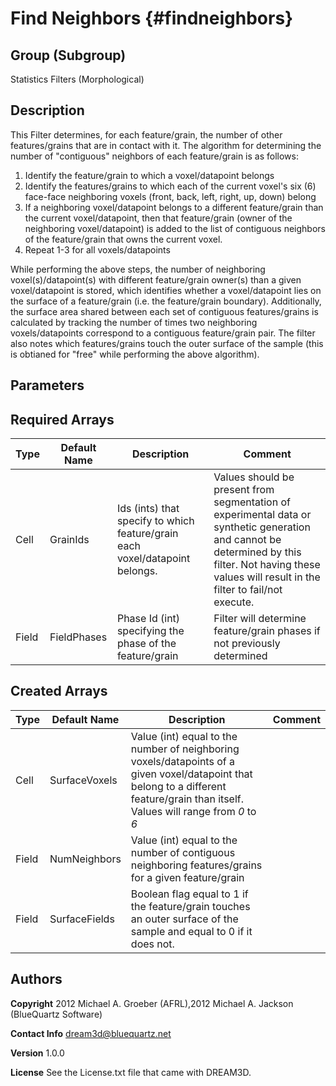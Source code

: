 Find Neighbors {#findneighbors}
==========

## Group (Subgroup) ##
Statistics Filters (Morphological)

## Description ##
This Filter determines, for each feature/grain, the number of other features/grains that are in contact with it.  The algorithm for determining the number of "contiguous" neighbors of each feature/grain is as follows: 

1) Identify the feature/grain to which a voxel/datapoint belongs
2) Identify the features/grains to which each of the current voxel's six (6) face-face neighboring voxels (front, back, left, right, up, down) belong
3) If a neighboring voxel/datapoint belongs to a different feature/grain than the current voxel/datapoint, then that feature/grain (owner of the neighboring voxel/datapoint) is added to the list of contiguous neighbors of the feature/grain that owns the current voxel. 
4) Repeat 1-3 for all voxels/datapoints

While performing the above steps, the number of neighboring voxel(s)/datapoint(s) with different feature/grain owner(s) than a given voxel/datapoint is stored, which identifies whether a voxel/datapoint lies on the surface of a feature/grain (i.e. the feature/grain boundary).
Additionally, the surface area shared between each set of contiguous features/grains is calculated by tracking the number of times two neighboring voxels/datapoints correspond to a contiguous feature/grain pair.
The filter also notes which features/grains touch the outer surface of the sample (this is obtianed for "free" while performing the above algorithm).

## Parameters ## 

## Required Arrays ##

| Type | Default Name | Description | Comment |
|------|--------------|-------------|---------|
| Cell | GrainIds | Ids (ints) that specify to which feature/grain each voxel/datapoint belongs. | Values should be present from segmentation of experimental data or synthetic generation and cannot be determined by this filter. Not having these values will result in the filter to fail/not execute. |
| Field | FieldPhases | Phase Id (int) specifying the phase of the feature/grain | Filter will determine feature/grain phases if not previously determined |

## Created Arrays ##

| Type | Default Name | Description | Comment |
|------|--------------|-------------|---------|
| Cell | SurfaceVoxels | Value (int) equal to the number of neighboring voxels/datapoints of a given voxel/datapoint that belong to a different feature/grain than itself.  Values will range from *0* to *6* |  |
| Field | NumNeighbors | Value (int) equal to the number of contiguous neighboring features/grains for a given feature/grain |  |
| Field | SurfaceFields | Boolean flag equal to 1 if the feature/grain touches an outer surface of the sample and equal to 0 if it does not. |  |

## Authors ##

**Copyright** 2012 Michael A. Groeber (AFRL),2012 Michael A. Jackson (BlueQuartz Software)

**Contact Info** dream3d@bluequartz.net

**Version** 1.0.0

**License**  See the License.txt file that came with DREAM3D.



